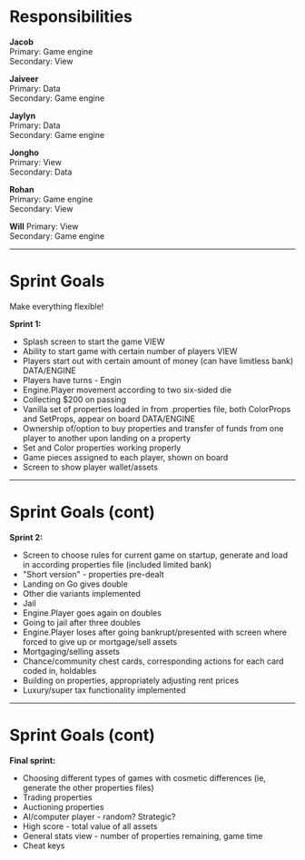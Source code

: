 # Responsibilities
**Jacob**  
Primary: Game engine  
Secondary: View

**Jaiveer**  
Primary: Data  
Secondary: Game engine  

**Jaylyn**  
Primary: Data  
Secondary: Game engine

**Jongho**  
Primary: View  
Secondary: Data  

**Rohan**  
Primary: Game engine   
Secondary: View


**Will**
Primary: View  
Secondary: Game engine

---

# Sprint Goals

Make everything flexible!

**Sprint 1:**  
- Splash screen to start the game VIEW
- Ability to start game with certain number of players VIEW
- Players start out with certain amount of money (can have limitless bank) DATA/ENGINE
- Players have turns - Engin
- Engine.Player movement according to two six-sided die
- Collecting $200 on passing 
- Vanilla set of properties loaded in from .properties file, both ColorProps and SetProps, appear on board DATA/ENGINE
- Ownership of/option to buy properties and transfer of funds from one player to another upon landing on a property
- Set and Color properties working properly
- Game pieces assigned to each player, shown on board
- Screen to show player wallet/assets

---

# Sprint Goals (cont)

**Sprint 2:**  
- Screen to choose rules for current game on startup, generate and load in according properties file (included limited bank)
- "Short version" - properties pre-dealt
- Landing on Go gives double
- Other die variants implemented
- Jail
- Engine.Player goes again on doubles
- Going to jail after three doubles
- Engine.Player loses after going bankrupt/presented with screen where forced to give up or mortgage/sell assets
- Mortgaging/selling assets
- Chance/community chest cards, corresponding actions for each card coded in, holdables
- Building on properties, appropriately adjusting rent prices
- Luxury/super tax functionality implemented

---

# Sprint Goals (cont)
**Final sprint:**  
- Choosing different types of games with cosmetic differences (ie, generate the other properties files)
- Trading properties
- Auctioning properties
- AI/computer player - random? Strategic?
- High score - total value of all assets
- General stats view - number of properties remaining, game time
- Cheat keys
